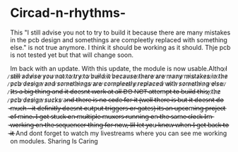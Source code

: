 # Circad-n-rhythms-
This "I still advise you not to try to build it because there are many mistakes in the pcb design and somethings are compleetly replaced with something else." is not true anymore. I think it should be working as it should. Thje pcb is not tested yet but that will change soon.

Im back with an update. With this update, the module is now usable.Altho ̷I̷ ̷s̷t̷i̷l̷l̷ ̷a̷d̷v̷i̷s̷e̷ ̷y̷o̷u̷ ̷n̷o̷t̷ ̷t̷o̷ ̷t̷r̷y̷ ̷t̷o̷ ̷b̷u̷i̷l̷d̷ ̷i̷t̷ ̷b̷e̷c̷a̷u̷s̷e̷ ̷t̷h̷e̷r̷e̷ ̷a̷r̷e̷ ̷m̷a̷n̷y̷ ̷m̷i̷s̷t̷a̷k̷e̷s̷ ̷i̷n̷ ̷t̷h̷e̷ ̷p̷c̷b̷ ̷d̷e̷s̷i̷g̷n̷ ̷a̷n̷d̷ ̷s̷o̷m̷e̷t̷h̷i̷n̷g̷s̷ ̷a̷r̷e̷ ̷c̷o̷m̷p̷l̷e̷e̷t̷l̷y̷ ̷r̷e̷p̷l̷a̷c̷e̷d̷ ̷w̷i̷t̷h̷ ̷s̷o̷m̷e̷t̷h̷i̷n̷g̷ ̷e̷l̷s̷e̷.̷
̷
 ̷I̷̶̷t̷̶̷s̷̶̷ ̷̶̷a̷̶̷ ̷̶̷b̷̶̷i̷̶̷g̷̶̷ ̷̶̷t̷̶̷h̷̶̷i̷̶̷n̷̶̷g̷̶̷ ̷̶̷a̷̶̷n̷̶̷d̷̶̷ ̷̶̷i̷̶̷t̷̶̷ ̷̶̷d̷̶̷o̷̶̷e̷̶̷s̷̶̷n̷̶̷t̷̶̷ ̷̶̷w̷̶̷o̷̶̷r̷̶̷k̷̶̷ ̷̶̷a̷̶̷t̷̶̷ ̷̶̷a̷̶̷l̷̶̷l̷̶̷
̷̶̷D̷̶̷O̷̶̷ ̷̶̷N̷̶̷O̷̶̷T̷̶̷ ̷̶̷a̷̶̷t̷̶̷t̷̶̷e̷̶̷m̷̶̷p̷̶̷t̷̶̷ ̷̶̷t̷̶̷o̷̶̷ ̷̶̷b̷̶̷u̷̶̷i̷̶̷l̷̶̷d̷̶̷ ̷̶̷t̷̶̷h̷̶̷i̷̶̷s̷̶̷,̷ ̷t̷h̷e̷ ̷p̷c̷b̷ ̷d̷e̷s̷i̷g̷n̷ ̷s̷u̷c̷k̷s̷ ̷a̷̶̷n̷̶̷d̷̶̷ ̷̶̷t̷̶̷h̷̶̷e̷̶̷r̷̶̷e̷̶̷ ̷̶̷i̷̶̷s̷̶̷ ̷̶̷n̷̶̷o̷̶̷ ̷̶̷c̷̶̷o̷̶̷d̷̶̷e̷̶̷ ̷̶̷f̷̶̷o̷̶̷r̷̶̷ ̷̶̷i̷̶̷t̷̶̷ ̷̶̷(̷̶̷w̷̶̷e̷̶̷l̷̶̷l̷̶̷ ̷̶̷t̷̶̷h̷̶̷e̷̶̷r̷̶̷e̷̶̷ ̷̶̷i̷̶̷s̷̶̷ ̷̶̷b̷̶̷u̷̶̷t̷̶̷ ̷̶̷i̷̶̷t̷̶̷ ̷̶̷d̷̶̷o̷̶̷e̷̶̷s̷̶̷n̷̶̷t̷̶̷ ̷̶̷d̷̶̷o̷̶̷ ̷̶̷m̷̶̷u̷̶̷c̷̶̷h̷̶̷ ̷̶̷-̷̶̷ ̷̶̷i̷̶̷t̷̶̷ ̷̶̷d̷̶̷e̷̶̷f̷̶̷i̷̶̷n̷̶̷i̷̶̷t̷̶̷l̷̶̷y̷̶̷ ̷̶̷d̷̶̷o̷̶̷e̷̶̷s̷̶̷n̷̶̷t̷̶̷ ̷̶̷o̷̶̷u̷̶̷t̷̶̷p̷̶̷u̷̶̷t̷̶̷ ̷̶̷t̷̶̷r̷̶̷i̷̶̷g̷̶̷g̷̶̷e̷̶̷r̷̶̷s̷̶̷ ̷̶̷o̷̶̷r̷̶̷ ̷̶̷g̷̶̷a̷̶̷t̷̶̷e̷̶̷s̷̶̷)̷̶̷
̷̶̷i̷̶̷t̷̶̷s̷̶̷ ̷̶̷a̷̶̷n̷̶̷ ̷̶̷u̷̶̷p̷̶̷c̷̶̷o̷̶̷m̷̶̷i̷̶̷n̷̶̷g̷̶̷ ̷̶̷p̷̶̷r̷̶̷o̷̶̷j̷̶̷e̷̶̷c̷̶̷t̷̶̷ ̷̶̷o̷̶̷f̷̶̷ ̷̶̷m̷̶̷i̷̶̷n̷̶̷e̷̶̷.̷̶̷ ̷̶̷I̷̶̷ ̷̶̷g̷̶̷o̷̶̷t̷̶̷ ̷̶̷s̷̶̷t̷̶̷u̷̶̷c̷̶̷k̷̶̷ ̷̶̷o̷̶̷n̷̶̷ ̷̶̷m̷̶̷u̷̶̷l̷̶̷t̷̶̷i̷̶̷p̷̶̷l̷̶̷e̷̶̷ ̷̶̷m̷̶̷u̷̶̷x̷̶̷e̷̶̷r̷̶̷s̷̶̷ ̷̶̷r̷̶̷u̷̶̷n̷̶̷n̷̶̷i̷̶̷n̷̶̷g̷̶̷ ̷̶̷o̷̶̷n̷̶̷ ̷̶̷t̷̶̷h̷̶̷e̷̶̷ ̷̶̷s̷̶̷a̷̶̷m̷̶̷e̷̶̷ ̷̶̷c̷̶̷l̷̶̷o̷̶̷c̷̶̷k̷̶̷
̷̶̷I̷̶̷m̷̶̷ ̷̶̷w̷̶̷o̷̶̷r̷̶̷k̷̶̷i̷̶̷n̷̶̷g̷̶̷ ̷̶̷o̷̶̷n̷̶̷ ̷̶̷t̷̶̷h̷̶̷e̷̶̷ ̷̶̷s̷̶̷e̷̶̷q̷̶̷u̷̶̷e̷̶̷n̷̶̷c̷̶̷e̷̶̷r̷̶̷ ̷̶̷t̷̶̷h̷̶̷i̷̶̷n̷̶̷g̷̶̷ ̷̶̷f̷̶̷o̷̶̷r̷̶̷ ̷̶̷n̷̶̷o̷̶̷w̷̶̷,̷̶̷ ̷̶̷I̷̶̷l̷̶̷l̷̶̷ ̷̶̷l̷̶̷e̷̶̷t̷̶̷ ̷̶̷y̷̶̷o̷̶̷u̷̶̷ ̷̶̷k̷̶̷n̷̶̷o̷̶̷w̷̶̷ ̷̶̷w̷̶̷h̷̶̷e̷̶̷n̷̶̷ ̷̶̷I̷̶̷ ̷̶̷g̷̶̷e̷̶̷t̷̶̷ ̷̶̷b̷̶̷a̷̶̷c̷̶̷k̷̶̷ ̷̶̷t̷̶̷o̷̶̷ ̷̶̷i̷̶̷t̷̶̷
And dont forget to watch my livestreams where you can see me working on modules. 
Sharing Is Caring

